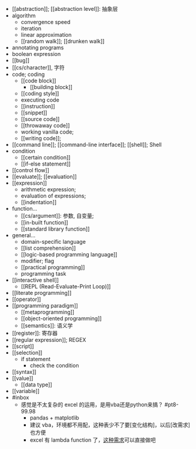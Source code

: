 - [[abstraction]]; [[abstraction level]]: 抽象层 
- algorithm
    - convergence speed
    - iteration
    - linear approximation
    - [[random walk]]; [[drunken walk]]
- annotating programs
- boolean expression
- [[bug]]
- [[cs/character]], 字符
- code; coding
    - [[code block]]
        - [[building block]]
    - [[coding style]]
    - executing code
    - [[instruction]]
    - [[snippet]]
    - [[source code]]
    - [[throwaway code]]
    - working vanilla code;
    - [[writing code]];
- [[command line]]; [[command-line interface]]; [[shell]]; Shell
- condition
    - [[certain condition]]
    - [[if-else statement]]
- [[control flow]]
- [[evaluate]]; [[evaluation]]
- [[expression]]
    - arithmetic expression;
    - evaluation of expressions;
    - [[indentation]]
- function...
    - [[cs/argument]]: 参数, 自变量;
    - [[in-built function]]
    - [[standard library function]]
- general...
    - domain-specific language
    - [[list comprehension]]
    - [[logic-based programming language]]
    - modifier; flag
    - [[practical programming]]
    - programming task
- [[interactive shell]]
    - [[REPL (Read-Evaluate-Print Loop)]]
- [[literate programming]]
- [[operator]]
- [[programming paradigm]]
    - [[metaprogramming]]
    - [[object-oriented programming]]
    - [[semantics]]: 语义学
- [[register]]: 寄存器
- [[regular expression]]; REGEX 
- [[script]]
- [[selection]]
    - if statement
        - check the condition
- [[syntax]]
- [[value]]
    - [[data type]]
- [[variable]]
- #inbox
    - 感觉是不太复杂的 excel 的运用，是用vba还是python来搞？ #pt8-99.98
        - pandas + matplotlib
        - 建议 vba，环境都不用配，这种表少不了要[变化结构]，以后[改需求]也方便
        - excel 有 lambda function 了，[这种需求](https://bbs.saraba1st.com/2b/thread-1999372-1-2.html)可以直接做吧
